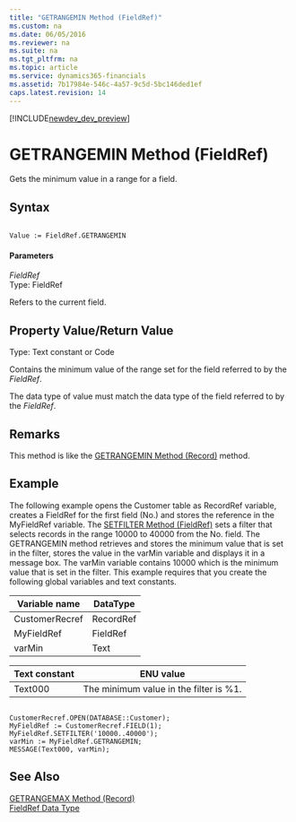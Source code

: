 ```yaml
---
title: "GETRANGEMIN Method (FieldRef)"
ms.custom: na
ms.date: 06/05/2016
ms.reviewer: na
ms.suite: na
ms.tgt_pltfrm: na
ms.topic: article
ms.service: dynamics365-financials
ms.assetid: 7b17984e-546c-4a57-9c5d-5bc146ded1ef
caps.latest.revision: 14
---
```


[!INCLUDE[newdev_dev_preview](../includes/newdev_dev_preview.md)]

# GETRANGEMIN Method (FieldRef)
Gets the minimum value in a range for a field.  
  
## Syntax  
  
```  
  
Value := FieldRef.GETRANGEMIN  
```  
  
#### Parameters  
 *FieldRef*  
 Type: FieldRef  
  
 Refers to the current field.  
  
## Property Value/Return Value  
 Type: Text constant or Code  
  
 Contains the minimum value of the range set for the field referred to by the *FieldRef*.  
  
 The data type of value must match the data type of the field referred to by the *FieldRef*.  
  
## Remarks  
 This method is like the [GETRANGEMIN Method \(Record\)](devenv-GETRANGEMIN-Method-Record.md) method.  
  
## Example  
 The following example opens the Customer table as RecordRef variable, creates a FieldRef for the first field \(No.\) and stores the reference in the MyFieldRef variable. The [SETFILTER Method \(FieldRef\)](devenv-SETFILTER-Method-FieldRef.md) sets a filter that selects records in the range 10000 to 40000 from the No. field. The GETRANGEMIN method retrieves and stores the minimum value that is set in the filter, stores the value in the varMin variable and displays it in a message box. The varMin variable contains 10000 which is the minimum value that is set in the filter. This example requires that you create the following global variables and text constants.  
  
|Variable name|DataType|  
|-------------------|--------------|  
|CustomerRecref|RecordRef|  
|MyFieldRef|FieldRef|  
|varMin|Text|  
  
|Text constant|ENU value|  
|-------------------|---------------|  
|Text000|The minimum value in the filter is %1.|  
  
```  
  
CustomerRecref.OPEN(DATABASE::Customer);  
MyFieldRef := CustomerRecref.FIELD(1);  
MyFieldRef.SETFILTER('10000..40000');  
varMin := MyFieldRef.GETRANGEMIN;  
MESSAGE(Text000, varMin);  
```  
  
## See Also  
 [GETRANGEMAX Method \(Record\)](devenv-GETRANGEMAX-Method-Record.md)   
 [FieldRef Data Type](../datatypes/devenv-FieldRef-Data-Type.md)